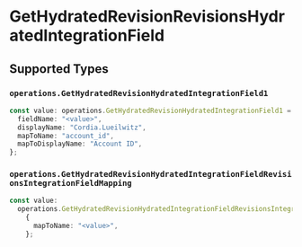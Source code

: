 # GetHydratedRevisionRevisionsHydratedIntegrationField


## Supported Types

### `operations.GetHydratedRevisionHydratedIntegrationField1`

```typescript
const value: operations.GetHydratedRevisionHydratedIntegrationField1 = {
  fieldName: "<value>",
  displayName: "Cordia.Lueilwitz",
  mapToName: "account_id",
  mapToDisplayName: "Account ID",
};
```

### `operations.GetHydratedRevisionHydratedIntegrationFieldRevisionsIntegrationFieldMapping`

```typescript
const value:
  operations.GetHydratedRevisionHydratedIntegrationFieldRevisionsIntegrationFieldMapping =
    {
      mapToName: "<value>",
    };
```

